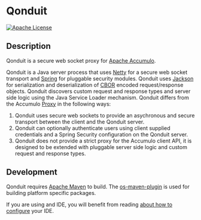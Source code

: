 # Qonduit

[![Apache License][li]][ll]

## Description

Qonduit is a secure web socket proxy for [Apache Accumulo](http://accumulo.apache.org/).

Qonduit is a Java server process that uses [Netty](http://netty.io/) for a secure web socket transport and [Spring](https://spring.io/) for pluggable security modules. Qonduit uses [Jackson](https://github.com/FasterXML/jackson) for serialization and deserialization of [CBOR](http://cbor.io/) encoded request/response objects. Qonduit discovers custom request and response types and server side logic using the Java Service Loader mechanism. Qonduit differs from the Accumulo [Proxy](http://accumulo.apache.org/1.8/accumulo_user_manual.html#_proxy) in the following ways:

1. Qonduit uses secure web sockets to provide an asychronous and secure transport between the client and the Qonduit server.
2. Qonduit can optionally authenticate users using client supplied credentials and a Spring Security configuration on the Qonduit server.
3. Qonduit does not provide a strict proxy for the Accumulo client API, it is designed to be extended with pluggable server side logic and custom request and response types.

## Development

Qonduit requires [Apache Maven](http://maven.apache.org) to build.  The
[os-maven-plugin](https://github.com/trustin/os-maven-plugin) is used for
building platform specific packages.   

If you are using and IDE, you will benefit from reading [about how to
configure](https://github.com/trustin/os-maven-plugin#issues-with-eclipse-m2e-or-other-ides)
your IDE.

[li]: http://img.shields.io/badge/license-ASL-blue.svg
[ll]: https://www.apache.org/licenses/LICENSE-2.0
